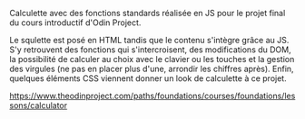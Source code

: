 Calculette avec des fonctions standards réalisée en JS pour le projet final du cours introductif d'Odin Project.

Le squlette est posé en HTML tandis que le contenu s'intègre grâce au JS.
S'y retrouvent des fonctions qui s'intercroisent, des modifications du DOM, la possibilité de calculer au choix avec le clavier ou les touches et la gestion des virgules (ne pas en placer plus d'une, arrondir les chiffres après).
Enfin, quelques éléments CSS viennent donner un look de calculette à ce projet.

https://www.theodinproject.com/paths/foundations/courses/foundations/lessons/calculator
